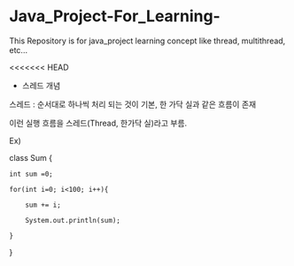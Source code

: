 # Java_Project-For_Learning-
This Repository is for java_project learning concept like thread, multithread, etc...

<<<<<<< HEAD
* 스레드 개념

스레드 : 순서대로 하나씩 처리 되는 것이 기본, 한 가닥 실과 같은 흐름이 존재

이런 실행 흐름을 스레드(Thread, 한가닥 실)라고 부름.

Ex)

class Sum {

    int sum =0;

    for(int i=0; i<100; i++){

        sum += i;

        System.out.println(sum);
        
    }
}

